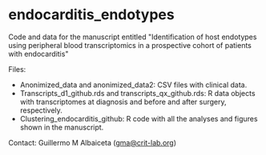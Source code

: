 # endocarditis_endotypes
Code and data for the manuscript entitled "Identification of host endotypes using peripheral blood transcriptomics in a prospective cohort of patients with endocarditis"

Files:
- Anonimized_data and anonimized_data2: CSV files with clinical data.
- Transcripts_d1_github.rds and transcripts_qx_github.rds: R data objects with transcriptomes at diagnosis and before and after surgery, respectively.
- Clustering_endocarditis_github: R code with all the analyses and figures shown in the manuscript.

Contact: Guillermo M Albaiceta (gma@crit-lab.org)
